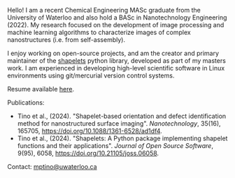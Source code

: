 Hello! I am a recent Chemical Engineering MASc graduate from the University of Waterloo and also hold a BASc in Nanotechnology Engineering (2022).
My research focused on the development of image processing and machine learning algorithms to characterize images of complex nanostructures (i.e. from self-assembly).

I enjoy working on open-source projects, and am the creator and primary maintainer of the [shapelets](https://github.com/uw-comphys/shapelets) python library, developed as part of my masters work.
I am experienced in developing high-level scientific software in Linux environments using git/mercurial version control systems.

Resume available [here](https://github.com/mptino/mptino/blob/main/MatthewTino_Resume.pdf).

Publications:
- Tino et al., (2024). "Shapelet-based orientation and defect identification method for nanostructured surface imaging". *Nanotechnology*, 35(16), 165705, https://doi.org/10.1088/1361-6528/ad1df4.
- Tino et al., (2024). "Shapelets: A Python package implementing shapelet functions and their applications". *Journal of Open Source Software*, 9(95), 6058, https://doi.org/10.21105/joss.06058.

Contact: mptino@uwaterloo.ca
